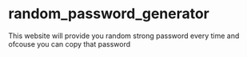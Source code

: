 # random_password_generator
This website will provide you random strong password every time and ofcouse you can copy that password
